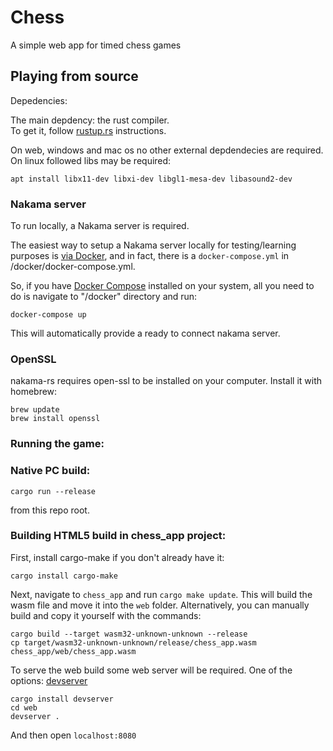 Chess
=====================
A simple web app for timed chess games


Playing from source
----------------------------

Depedencies:

The main depdency: the rust compiler.   
To get it, follow [rustup.rs](https://rustup.rs/) instructions.

On web, windows and mac os no other external depdendecies are required.
On linux followed libs may be required: 
```
apt install libx11-dev libxi-dev libgl1-mesa-dev libasound2-dev
```

### Nakama server

To run locally, a Nakama server is required.

The easiest way to setup a Nakama server locally for testing/learning purposes is [via Docker](https://heroiclabs.com/docs/install-docker-quickstart/), and in fact, there is a `docker-compose.yml` in /docker/docker-compose.yml.

So, if you have [Docker Compose](https://docs.docker.com/compose/install/) installed on your system, all you need to do is navigate to "/docker" directory and run:

```
docker-compose up
```

This will automatically provide a ready to connect nakama server. 

### OpenSSL

nakama-rs requires open-ssl to be installed on your computer. Install it with homebrew:
```
brew update
brew install openssl
```

### Running the game:

### Native PC build: 

```
cargo run --release
```
from this repo root.

### Building HTML5 build in chess_app project:
First, install cargo-make if you don't already have it:
```
cargo install cargo-make
```

Next, navigate to `chess_app` and run `cargo make update`. This will build the wasm file and move it into the `web` folder.
Alternatively, you can manually build and copy it yourself with the commands:

```
cargo build --target wasm32-unknown-unknown --release
cp target/wasm32-unknown-unknown/release/chess_app.wasm chess_app/web/chess_app.wasm
```

To serve the web build some web server will be required. One of the options: [devserver](https://github.com/kettle11/devserver) 

```
cargo install devserver
cd web
devserver .
```

And then open `localhost:8080`

